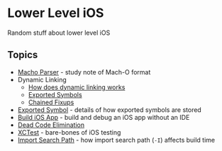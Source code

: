 # Lower Level iOS
Random stuff about lower level iOS

## Topics
* [Macho Parser](./macho_parser) - study note of Mach-O format
* Dynamic Linking
    * [How does dynamic linking works](./dynamic_linking)
    * [Exported Symbols](./exported_symbol/)
    * [Chained Fixups](./dynamic_linking/chained_fixups.md)
* [Exported Symbol](./exported_symbol/) - details of how exported symbols are stored
* [Build iOS App](./build_ios_app) - build and debug an iOS app without an IDE
* [Dead Code Elimination](./dce)
* [XCTest](./xctest) - bare-bones of iOS testing
* [Import Search Path](./import_search_path) - how import search path (`-I`) affects build time
